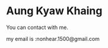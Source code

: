 <h1>Aung Kyaw Khaing</h1>
<p> You can contact with me.</p>
<p>my email is :nonhear.1500@gmail.com</p>
